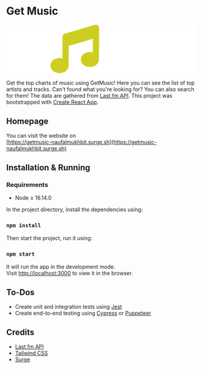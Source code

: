 # Get Music
![GetMusic Logo](src/assets/logo.png)

Get the top charts of music using GetMusic! Here you can see the list of top artists and tracks. Can't found what you're looking for? You can also search for them! The data are gathered from [Last.fm API](https://last.fm/api). This project was bootstrapped with [Create React App](https://github.com/facebook/create-react-app).

## Homepage
You can visit the website on\
[https://getmusic-naufalmukhbit.surge.sh](https://getmusic-naufalmukhbit.surge.sh)

## Installation & Running

### Requirements
- Node ≥ 16.14.0

In the project directory, install the dependencies using:

### `npm install`

Then start the project, run it using:

### `npm start`

It will run the app in the development mode.\
Visit [http://localhost:3000](http://localhost:3000) to view it in the browser.

## To-Dos
- Create unit and integration tests using [Jest](https://github.com/facebook/jest)
- Create end-to-end testing using [Cypress](https://www.cypress.io/) or [Puppeteer](https://github.com/puppeteer/puppeteer)

## Credits

- [Last.fm API](https://last.fm/api)
- [Tailwind CSS](https://tailwindcss.com/)
- [Surge](https://surge.sh)

